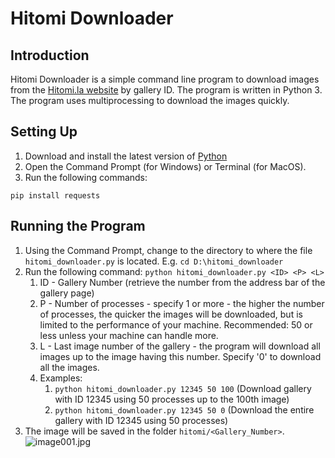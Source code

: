 # Hitomi Downloader

## Introduction
Hitomi Downloader is a simple command line program to download images from the [Hitomi.la website](https://hitomi.la/) by gallery ID. The program is written in Python 3. The program uses multiprocessing to download the images quickly.

## Setting Up
1. Download and install the latest version of [Python](https://www.python.org/downloads/)
2. Open the Command Prompt (for Windows) or Terminal (for MacOS).
3. Run the following commands:
```
pip install requests
```

## Running the Program
1. Using the Command Prompt, change to the directory to where the file `hitomi_downloader.py` is located. E.g. `cd D:\hitomi_downloader`
2. Run the following command: `python hitomi_downloader.py <ID> <P> <L>`
   1. ID - Gallery Number (retrieve the number from the address bar of the gallery page)
   2. P - Number of processes - specify 1 or more - the higher the number of processes, the quicker the images will be downloaded, but is limited to the performance of your machine. Recommended: 50 or less unless your machine can handle more.
   3. L - Last image number of the gallery - the program will download all images up to the image having this number. Specify '0' to download all the images.
   4. Examples:
      1. `python hitomi_downloader.py 12345 50 100` (Download gallery with ID 12345 using 50 processes up to the 100th image)
      2. `python hitomi_downloader.py 12345 50 0` (Download the entire gallery with ID 12345 using 50 processes)
3. The image will be saved in the folder `hitomi/<Gallery_Number>`.
![image001.jpg](/images/img001.jpg)
